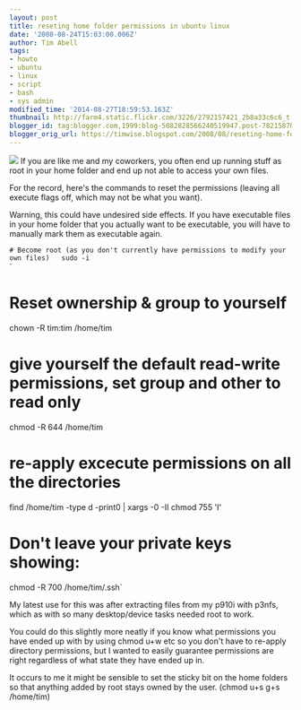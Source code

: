 ```yaml
---
layout: post
title: reseting home folder permissions in ubuntu linux
date: '2008-08-24T15:03:00.006Z'
author: Tim Abell
tags:
- howto
- ubuntu
- linux
- script
- bash
- sys admin
modified_time: '2014-08-27T18:59:53.163Z'
thumbnail: http://farm4.static.flickr.com/3226/2792157421_2b8a33c6c6_t.jpg
blogger_id: tag:blogger.com,1999:blog-5082828566240519947.post-7821587094191713961
blogger_orig_url: https://timwise.blogspot.com/2008/08/reseting-home-folder-permissions-in.html
---
```


[![](http://farm4.static.flickr.com/3226/2792157421_2b8a33c6c6_m.jpg)](http://www.flickr.com/photos/tim_abell/2792157421/) If you are like me and my coworkers, you often end up running stuff as root in your home folder and end up not able to access your own files.  

For the record, here's the commands to reset the permissions (leaving all execute flags off, which may not be what you want).  

<div style="clear: both;">Warning, this could have undesired side effects. If you have executable files in your home folder that you actually want to be executable, you will have to manually mark them as executable again.  

`# Become root (as you don't currently have permissions to modify your own files)  
sudo -i`  
`  
# Reset ownership & group to yourself  
chown -R tim:tim /home/tim`  
`  
# give yourself the default read-write permissions, set group and other to read only  
chmod -R 644 /home/tim`  
`  
# re-apply excecute permissions on all the directories  
find /home/tim -type d -print0 | xargs -0 -II chmod 755 'I'`  
`  
# Don't leave your private keys showing:  
chmod -R 700 /home/tim/.ssh`  

My latest use for this was after extracting files from my p910i with p3nfs, which as with so many desktop/device tasks needed root to work.</div>

You could do this slightly more neatly if you know what permissions you have ended up with by using chmod u+w etc so you don't have to re-apply directory permissions, but I wanted to easily guarantee permissions are right regardless of what state they have ended up in.  

It occurs to me it might be sensible to set the sticky bit on the home folders so that anything added by root stays owned by the user. (chmod u+s g+s /home/tim)
